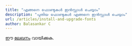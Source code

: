 ```yaml
---
title: "എങ്ങനെ ഫോണ്ടുകൾ ഇൻസ്റ്റാൾ ചെയ്യാം"
description: "പുതിയ ഫോണ്ടുകൾ എങ്ങനെ ഇൻസ്റ്റാൾ ചെയ്യാം"
url: /articles/install-and-upgrade-fonts
author: Balasankar C
---
```


ഈ [ലേഖനം][1] വായിക്കുക.

[1]: https://blog.smc.org.in/fonts-in-ubuntu/